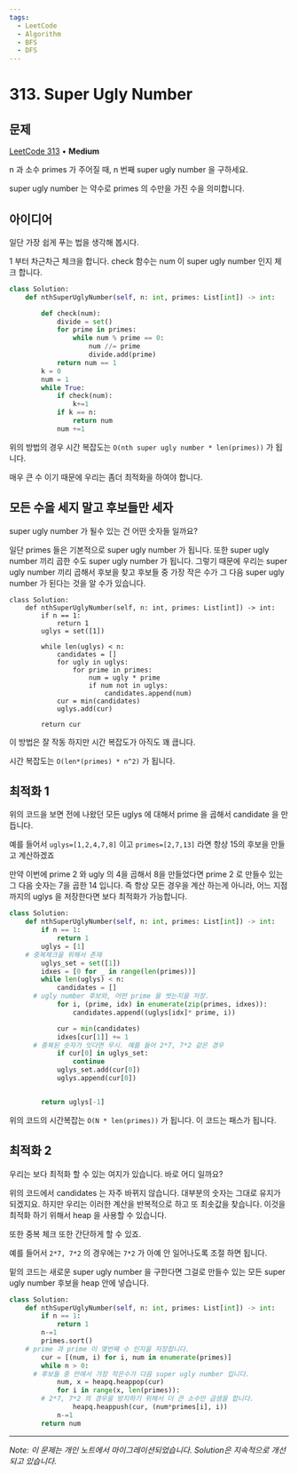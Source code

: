 ```yaml
---
tags:
  - LeetCode
  - Algorithm
  - BFS
  - DFS
---
```


# 313. Super Ugly Number

## 문제

[LeetCode 313](https://leetcode.com/problems/super-ugly-number/) • **Medium**

n 과 소수 primes 가 주어질 때, n 번째 super ugly number 을 구하세요.

super ugly number 는 약수로 primes 의 수만을 가진 수을 의미합니다.

## 아이디어

일단 가장 쉽게 푸는 법을 생각해 봅시다.

1 부터 차근차근 체크을 합니다. check 함수는 num 이 super ugly number 인지 체크 합니다.

```python
class Solution:
    def nthSuperUglyNumber(self, n: int, primes: List[int]) -> int:

        def check(num):
            divide = set()
            for prime in primes:
                while num % prime == 0:
                    num //= prime
                    divide.add(prime)
            return num == 1
        k = 0
        num = 1
        while True:
            if check(num):
                k+=1
            if k == n:
                return num
            num +=1
```

위의 방법의 경우 시간 복잡도는 `O(nth super ugly number * len(primes))` 가 됩니다.

매우 큰 수 이기 때문에 우리는 좀더 최적화을 하여야 합니다.

## 모든 수을 세지 말고 후보들만 세자

super ugly number 가 될수 있는 건 어떤 숫자들 일까요?

일단 primes 들은 기본적으로 super ugly number 가 됩니다. 또한 super ugly number 끼리 곱한 수도 super ugly number 가 됩니다. 그렇기 때문에 우리는 super ugly number 끼리 곱해서 후보을 찾고 후보들 중 가장 작은 수가 그 다음 super ugly number 가 된다는 것을 알 수가 있습니다.

```Plain
class Solution:
    def nthSuperUglyNumber(self, n: int, primes: List[int]) -> int:
        if n == 1:
            return 1
        uglys = set([1])

        while len(uglys) < n:
            candidates = []
            for ugly in uglys:
                for prime in primes:
                    num = ugly * prime
                    if num not in uglys:
                        candidates.append(num)
            cur = min(candidates)
            uglys.add(cur)

        return cur
```

이 방법은 잘 작동 하지만 시간 복잡도가 아직도 꽤 큽니다.

시간 복잡도는 `O(len*(primes) * n^2)` 가 됩니다.

## 최적화 1

위의 코드을 보면 전에 나왔던 모든 uglys 에 대해서 prime 을 곱해서 candidate 을 만듭니다.

예를 들어서 `uglys=[1,2,4,7,8]` 이고 `primes=[2,7,13]` 라면 항상 15의 후보을 만들고 계산하겠죠

만약 이번에 prime 2 와 ugly 의 4을 곱해서 8을 만들었다면 prime 2 로 만들수 있는 그 다음 숫자는 7을 곱한 14 입니다. 즉 항상 모든 경우을 계산 하는게 아니라, 어느 지점까지의 uglys 을 저장한다면 보다 최적화가 가능합니다.

```python
class Solution:
    def nthSuperUglyNumber(self, n: int, primes: List[int]) -> int:
        if n == 1:
            return 1
        uglys = [1]
    # 중복체크을 위해서 존재
        uglys_set = set([1])
        idxes = [0 for _ in range(len(primes))]
        while len(uglys) < n:
            candidates = []
      # ugly number 후보와, 어떤 prime 을 썻는지을 저장.
            for i, (prime, idx) in enumerate(zip(primes, idxes)):
                candidates.append((uglys[idx]* prime, i))

            cur = min(candidates)
            idxes[cur[1]] += 1
      # 중복된 숫자가 잇다면 무시. 예를 들어 2*7, 7*2 같은 경우
            if cur[0] in uglys_set:
                continue
            uglys_set.add(cur[0])
            uglys.append(cur[0])


        return uglys[-1]
```

위의 코드의 시간복잡는 `O(N * len(primes))` 가 됩니다. 이 코드는 패스가 됩니다.

## 최적화 2

우리는 보다 최적화 할 수 있는 여지가 있습니다. 바로 어디 일까요?

위의 코드에서 candidates 는 자주 바뀌지 않습니다. 대부분의 숫자는 그대로 유지가 되겠지요. 하지만 우리는 이러한 계산을 반복적으로 하고 또 최솟값을 찾습니다. 이것을 최적화 하기 위해서 heap 을 사용할 수 있습니다.

또한 중복 체크 또한 간단하게 할 수 있죠.

예를 들어서 `2*7, 7*2` 의 경우에는 `7*2` 가 아예 안 일어나도록 조절 하면 됩니다.

밑의 코드는 새로운 super ugly number 을 구한다면 그걸로 만들수 있는 모든 super ugly number 후보을 heap 안에 넣습니다.

```python
class Solution:
    def nthSuperUglyNumber(self, n: int, primes: List[int]) -> int:
        if n == 1:
            return 1
        n-=1
        primes.sort()
    # prime 과 prime 이 몇번째 수 인지을 저장합니다.
        cur = [(num, i) for i, num in enumerate(primes)]
        while n > 0:
      # 후보들 중 안에서 가장 작은수가 다음 super ugly number 입니다.
            num, x = heapq.heappop(cur)
            for i in range(x, len(primes)):
        # 2*7, 7*2 의 경우을 방지하기 위해서 더 큰 소수만 곱셈을 합니다.
                heapq.heappush(cur, (num*primes[i], i))
            n-=1
        return num
```

---

*Note: 이 문제는 개인 노트에서 마이그레이션되었습니다. Solution은 지속적으로 개선되고 있습니다.*
